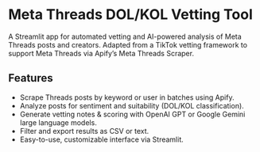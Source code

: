 # Meta Threads DOL/KOL Vetting Tool

A Streamlit app for automated vetting and AI-powered analysis of Meta Threads posts and creators. Adapted from a TikTok vetting framework to support Meta Threads via Apify’s Meta Threads Scraper.

## Features

- Scrape Threads posts by keyword or user in batches using Apify.
- Analyze posts for sentiment and suitability (DOL/KOL classification).
- Generate vetting notes & scoring with OpenAI GPT or Google Gemini large language models.
- Filter and export results as CSV or text.
- Easy-to-use, customizable interface via Streamlit.
